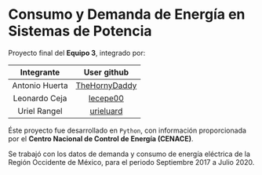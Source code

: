 # Consumo y Demanda de Energía en Sistemas de Potencia

Proyecto final del **Equipo 3**, integrado por:

|Integrante|User github|
|:--:|:--:|
|Antonio Huerta|[TheHornyDaddy](https://github.com/TheHornyDaddy)|
|Leonardo Ceja|[lecepe00](https://github.com/lecepe00)|
|Uriel Rangel|[urieluard](https://github.com/urieluard)|

Éste proyecto fue desarrollado en `Python`, con información proporcionada por el **Centro Nacional de Control de Energía (CENACE)**. 

Se trabajó con los datos de demanda y consumo de energía eléctrica de la Región Occidente de México, para el periodo Septiembre 2017 a Julio 2020.

